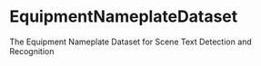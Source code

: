 # EquipmentNameplateDataset
The Equipment Nameplate Dataset for Scene Text Detection and Recognition
